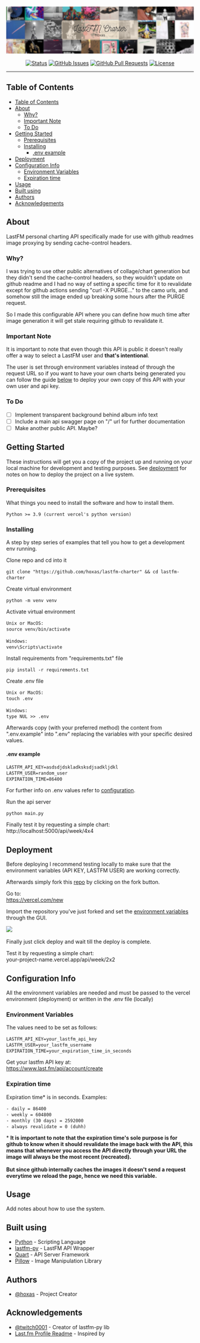 <p align="center">
  <a href="" rel="noopener">
 <img src="./banner.png" alt="Project logo"></a>
</p>
<div align="center">

[![Status](https://img.shields.io/badge/status-active-success.svg)]()
[![GitHub Issues](https://img.shields.io/github/issues/hoxas/lastfm-charter.svg)](https://github.com/hoxas/lastfm-charter/issues)
[![GitHub Pull Requests](https://img.shields.io/github/issues-pr/hoxas/lastfm-charter.svg)](https://github.com/hoxas/lastfm-charter/pulls)
[![License](https://img.shields.io/badge/license-MIT-blue.svg)](/LICENSE)

</div>

---

## Table of Contents

- [Table of Contents](#table-of-contents)
- [About](#about)
  - [Why?](#why)
  - [Important Note](#important-note)
  - [To Do](#to-do)
- [Getting Started](#getting-started)
  - [Prerequisites](#prerequisites)
  - [Installing](#installing)
    - [.env example](#env-example)
- [Deployment](#deployment)
- [Configuration Info](#configuration-info)
  - [Environment Variables](#environment-variables)
  - [Expiration time](#expiration-time)
- [Usage](#usage)
- [Built using](#built-using)
- [Authors](#authors)
- [Acknowledgements](#acknowledgements)

## About

LastFM personal charting API specifically made for use with github readmes image proxying by sending cache-control headers.

### Why?

I was trying to use other public alternatives of collage/chart generation but they didn't send the cache-control headers, so they wouldn't update on github readme and I had no way of setting a specific time for it to revalidate except for github actions sending "curl -X PURGE..." to the camo urls, and somehow still the image ended up breaking some hours after the PURGE request.

So I made this configurable API where you can define how much time after image generation it will get stale requiring github to revalidate it.

### Important Note

It is important to note that even though this API is public it doesn't really offer a way to select a LastFM user and **that's intentional**.

The user is set through environment variables instead of through the request URL so if you want to have your own charts being generated you can follow the guide [below](#deployment) to deploy your own copy of this API with your own user and api key.

### To Do

- [ ] Implement transparent background behind album info text
- [ ] Include a main api swagger page on "/" url for further documentation
- [ ] Make another public API. Maybe?

## Getting Started

These instructions will get you a copy of the project up and running on your local machine for development and testing purposes. See [deployment](#deployment) for notes on how to deploy the project on a live system.

### Prerequisites

What things you need to install the software and how to install them.

```
Python >= 3.9 (current vercel's python version)
```

### Installing

A step by step series of examples that tell you how to get a development env running.

Clone repo and cd into it

```
git clone "https://github.com/hoxas/lastfm-charter" && cd lastfm-charter
```

Create virtual environment

```
python -m venv venv
```

Activate virtual environment

```
Unix or MacOS:
source venv/bin/activate

Windows:
venv\Scripts\activate
```

Install requirements from "requirements.txt" file

```
pip install -r requirements.txt
```

Create .env file

```
Unix or MacOS:
touch .env

Windows:
type NUL >> .env
```

Afterwards copy (with your preferred method) the content from ".env.example" into ".env" replacing the variables with your specific desired values.

#### .env example

```
LASTFM_API_KEY=asdsdjdskladksksdjsadkljdkl
LASTFM_USER=random_user
EXPIRATION_TIME=86400
```

For further info on .env values refer to <a href="#configuration_info">configuration</a>.

Run the api server

```
python main.py
```

Finally test it by requesting a simple chart:\
http://localhost:5000/api/week/4x4

## Deployment

Before deploying I recommend testing locally to make sure that the environment variables (API KEY, LASTFM USER) are working correctly.

Afterwards simply fork this [repo](https://github.com/hoxas/lastfm-charter) by clicking on the fork button.

Go to:\
https://vercel.com/new

Import the repository you've just forked and set the [environment variables](#environment-variables) through the GUI.

<img src="https://www.linkpicture.com/q/env_variables.png">

Finally just click deploy and wait till the deploy is complete.

Test it by requesting a simple chart:\
your-project-name.vercel.app/api/week/2x2

## Configuration Info

All the environment variables are needed and must be passed to the vercel environment (deployment) or written in the .env file (locally)

### Environment Variables

The values need to be set as follows:

```
LASTFM_API_KEY=your_lastfm_api_key
LASTFM_USER=your_lastfm_username
EXPIRATION_TIME=your_expiration_time_in_seconds
```

Get your lastfm API key at:\
https://www.last.fm/api/account/create

### Expiration time

Expiration time\* is in seconds. Examples:

```
- daily = 86400
- weekly = 604800
- monthly (30 days) = 2592000
- always revalidate = 0 (duhh)
```

\* **It is important to note that the expiration time's sole purpose is for github to know when it should revalidate the image back with the API, this means that whenever you access the API directly through your URL the image will always be the most recent (recreated).<br><br>But since github internally caches the images it doesn't send a request everytime we reload the page, hence we need this variable.**

## Usage

Add notes about how to use the system.

## Built using

- [Python](https://www.python.org/) - Scripting Language
- [lastfm-py](https://github.com/twitch0001/lastfm-py) - LastFM API Wrapper
- [Quart](https://quart.palletsprojects.com/) - API Server Framework
- [Pillow](https://python-pillow.org/) - Image Manipulation Library

## Authors

- [@hoxas](https://github.com/hoxas) - Project Creator

## Acknowledgements

- [@twitch0001](https://github.com/twitch0001) - Creator of lastfm-py lib
- [Last.fm Profile Readme](https://github.com/Monochromish/lastfm-profile-readme) - Inspired by
